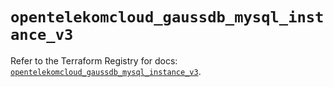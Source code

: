 # `opentelekomcloud_gaussdb_mysql_instance_v3`

Refer to the Terraform Registry for docs: [`opentelekomcloud_gaussdb_mysql_instance_v3`](https://registry.terraform.io/providers/opentelekomcloud/opentelekomcloud/1.36.33/docs/resources/gaussdb_mysql_instance_v3).
